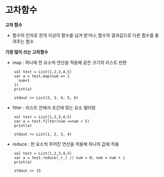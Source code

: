 # 고차함수

<b>고차 함수</b>

- 함수의 인자로 한개 이상의 함수를 넘겨 받거나, 함수의 결과값으로 다른 함수를 돌려주는 함수

<b>가장 많이 쓰는 고차함수</b>

- map : 하나에 한 요소씩 연산을 적용해 같은 크기의 리스트 반환
```
    val test = List(1,2,3,4,5)
    var a = test.map(num => {
      num+1
    })
    print(a)

    stdout >> List(2, 3, 4, 5, 6)
```
- filter : 리스트 안에서 조건에 맞는 요소 필터링
```
    val test = List(1,2,3,4,5)
    var a = test.filter(num =>num < 5)
    print(a)

    stdout >> List(1, 2, 3, 4) 
```
- reduce : 한 요소씩 주어진 연산을 적용해 하나의 값에 적용  

```
    val test = List(1,2,3,4,5)
    var a = test.reduce(_+_) // num = 0; num = num + i
    print(a)

    stdout >> 15
```


